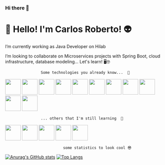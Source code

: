### Hi there 👋

<!--
**carlosroberto1979/carlosroberto1979** is a ✨ _special_ ✨ repository because its `README.md` (this file) appears on your GitHub profile.

Here are some ideas to get you started:

- 🔭 I’m currently working on ...
- 🌱 I’m currently learning ...
- 👯 I’m looking to collaborate on ...
- 🤔 I’m looking for help with ...
- 💬 Ask me about ...
- 📫 How to reach me: ...
- 😄 Pronouns: ...
- ⚡ Fun fact: ...
-->
#    👋 Hello! I'm Carlos Roberto! 👽

I’m currently working as Java Developer on Hilab

I’m looking to collaborate on Microservices projects with Spring Boot, cloud infrastructure, database modeling...
Let's learn! 🖥️🤓


                    Some technologies you already know...  👯

<img src="https://cdn.jsdelivr.net/gh/devicons/devicon/icons/java/java-original-wordmark.svg" width="50" height="50"/>    <img src="https://cdn.jsdelivr.net/gh/devicons/devicon/icons/spring/spring-original-wordmark.svg" width="50" height="50"/>    <img src="https://cdn.jsdelivr.net/gh/devicons/devicon/icons/docker/docker-original-wordmark.svg" width="50" height="50"/>      <img src="https://cdn.jsdelivr.net/gh/devicons/devicon/icons/mongodb/mongodb-original-wordmark.svg" width="50" height="50"/>    <img src="https://cdn.jsdelivr.net/gh/devicons/devicon/icons/mysql/mysql-original-wordmark.svg" width="50" height="50"/>  <img src="https://cdn.jsdelivr.net/gh/devicons/devicon/icons/git/git-original.svg" width="50" height="50"/>    <img src="https://cdn.jsdelivr.net/gh/devicons/devicon/icons/heroku/heroku-original-wordmark.svg" width="50" height="50"/>    <img src="https://cdn.jsdelivr.net/gh/devicons/devicon/icons/linux/linux-original.svg" width="50" height="50"/>    <img src="https://cdn.jsdelivr.net/gh/devicons/devicon/icons/tomcat/tomcat-original-wordmark.svg" width="50" height="50"/>    <img src="https://cdn.jsdelivr.net/gh/devicons/devicon/icons/vuejs/vuejs-original.svg" width="50" height="50"/>  <img src="https://cdn.jsdelivr.net/gh/devicons/devicon/icons/javascript/javascript-original.svg" width="50" height="50"/>
          

                    ... others that I'm still learning  🤔

<img src="https://cdn.jsdelivr.net/gh/devicons/devicon/icons/kubernetes/kubernetes-plain-wordmark.svg" width="50" height="50"/>    <img src="https://cdn.jsdelivr.net/gh/devicons/devicon/icons/amazonwebservices/amazonwebservices-original-wordmark.svg" width="50" height="50"/>    <img src="https://cdn.jsdelivr.net/gh/devicons/devicon/icons/azure/azure-original-wordmark.svg" width="50" height="50"/>    <img src="https://cdn.jsdelivr.net/gh/devicons/devicon/icons/go/go-original.svg" width="50" height="50"/>    <img src="https://cdn.jsdelivr.net/gh/devicons/devicon/icons/googlecloud/googlecloud-original-wordmark.svg" width="50" height="50"/>

                              
                              
                              some statistics to look cool 😎
                              

[![Anurag's GitHub stats](https://github-readme-stats.vercel.app/api?username=carlosroberto1979)](https://github.com/carlosroberto1979/github-readme-stats)         [![Top Langs](https://github-readme-stats.vercel.app/api/top-langs/?username=carlosroberto1979&layout=compact)](https://github.com/carlosroberto1979/github-readme-stats)

